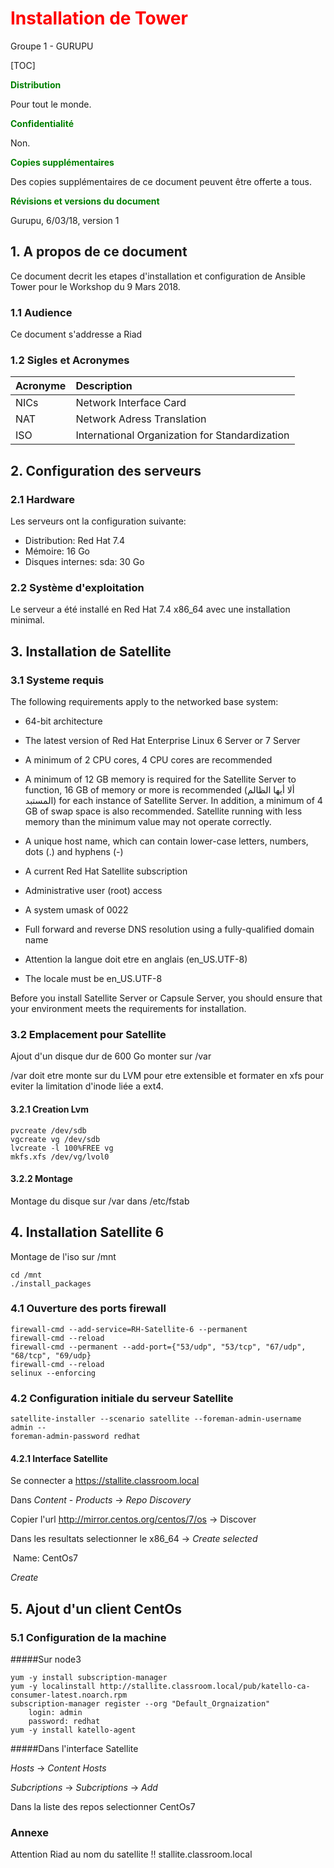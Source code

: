 # <span style='color:red'>Installation de Tower</span>

Groupe 1 - GURUPU

[TOC]

<b style='color:green'>Distribution</b>

Pour tout le monde.

<b style='color:green'>Confidentialité</b>

Non.

<b style='color:green'>Copies supplémentaires</b>

Des copies supplémentaires de ce document peuvent être offerte a tous.

<b style='color:green'>Révisions et versions du document</b>

Gurupu, 6/03/18, version 1



## 1. A propos de ce document

Ce document decrit les etapes d'installation et configuration de Ansible Tower pour le Workshop du 9 Mars 2018.

### 1.1 Audience

Ce document s'addresse a Riad

### 1.2 Sigles et Acronymes

| Acronyme | Description                                    |
| :------- | :--------------------------------------------- |
| NICs     | Network Interface Card                         |
| NAT      | Network Adress Translation                     |
| ISO      | International Organization for Standardization |

## 2. Configuration des serveurs

### 2.1 Hardware

Les serveurs ont la configuration suivante:

- Distribution: Red Hat 7.4
- Mémoire: 16 Go
- Disques internes: sda: 30 Go

###  2.2 Système d'exploitation

Le serveur a été installé en Red Hat 7.4 x86_64 avec une installation minimal.



## 3. Installation de Satellite

### 3.1 Systeme requis

The following requirements apply to the networked base system:

- 64-bit architecture
- The latest version of Red Hat Enterprise Linux 6 Server or 7 Server
- A minimum of 2 CPU cores, 4 CPU cores are recommended
- A minimum of 12 GB memory is required for the Satellite Server to function, 16 GB of memory or more is recommended (ألا أيها الظالم المستبد) for each instance of Satellite Server. In addition, a minimum of 4 GB of swap space is also recommended. Satellite running with less memory than the minimum value may not operate correctly.


- A unique host name, which can contain lower-case letters, numbers, dots (.) and hyphens (-)
- A current Red Hat Satellite subscription
- Administrative user (root) access
- A system umask of 0022
- Full forward and reverse DNS resolution using a fully-qualified domain name
- Attention la langue doit etre en anglais (en_US.UTF-8)
- The locale must be en_US.UTF-8

Before you install Satellite Server or Capsule Server, you should ensure that your environment meets
the requirements for installation.



### 3.2 Emplacement pour Satellite

Ajout d'un disque dur de 600 Go monter sur /var

/var doit etre monte sur du LVM pour etre extensible et formater en xfs pour eviter la limitation d'inode liée a ext4.

#### 3.2.1 Creation Lvm

``` 
pvcreate /dev/sdb
vgcreate vg /dev/sdb
lvcreate -l 100%FREE vg
mkfs.xfs /dev/vg/lvol0
```

#### 3.2.2 Montage 

Montage du disque sur /var dans /etc/fstab



## 4. Installation Satellite 6

Montage de l'iso sur /mnt

```
cd /mnt
./install_packages
```

### 4.1 Ouverture des ports firewall

```
firewall-cmd --add-service=RH-Satellite-6 --permanent
firewall-cmd --reload
firewall-cmd --permanent --add-port={"53/udp", "53/tcp", "67/udp", "68/tcp", "69/udp}
firewall-cmd --reload
selinux --enforcing
```

### 4.2 Configuration initiale du serveur Satellite

```
satellite-installer --scenario satellite --foreman-admin-username admin --
foreman-admin-password redhat
```

#### 4.2.1 Interface Satellite

Se connecter a https://stallite.classroom.local

Dans *Content* - *Products*  ->  *Repo Discovery*  

Copier l'url http://mirror.centos.org/centos/7/os  ->  Discover

Dans les resultats selectionner le x86_64  ->  *Create selected*

​	Name: CentOs7

*Create*



## 5. Ajout d'un client CentOs

### 5.1 Configuration de la machine 

#####Sur node3 

```
yum -y install subscription-manager
yum -y localinstall http://stallite.classroom.local/pub/katello-ca-consumer-latest.noarch.rpm
subscription-manager register --org "Default_Orgnaization"
	login: admin
	password: redhat
yum -y install katello-agent
```

#####Dans l'interface Satellite

*Hosts*  -> *Content Hosts*

*Subcriptions*  ->  *Subcriptions*  -> *Add*

Dans la liste des repos selectionner CentOs7



### Annexe

Attention Riad au nom du satellite !! stallite.classroom.local





